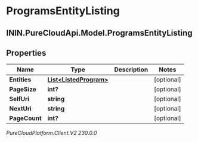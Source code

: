 # ProgramsEntityListing

## ININ.PureCloudApi.Model.ProgramsEntityListing

## Properties

|Name | Type | Description | Notes|
|------------ | ------------- | ------------- | -------------|
| **Entities** | [**List&lt;ListedProgram&gt;**](ListedProgram) |  | [optional] |
| **PageSize** | **int?** |  | [optional] |
| **SelfUri** | **string** |  | [optional] |
| **NextUri** | **string** |  | [optional] |
| **PageCount** | **int?** |  | [optional] |



_PureCloudPlatform.Client.V2 230.0.0_
